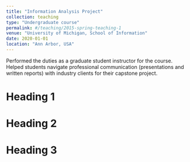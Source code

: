 ```yaml
---
title: "Information Analysis Project"
collection: teaching
type: "Undergraduate course"
permalink: #/teaching/2015-spring-teaching-1
venue: "University of Michigan, School of Information"
date: 2020-01-01
location: "Ann Arbor, USA"
---
```


Performed the duties as a graduate student instructor for the course. Helped students navigate professional communication (presentations and written reports) with industry clients for their capstone project.

Heading 1
======

Heading 2
======

Heading 3
======
